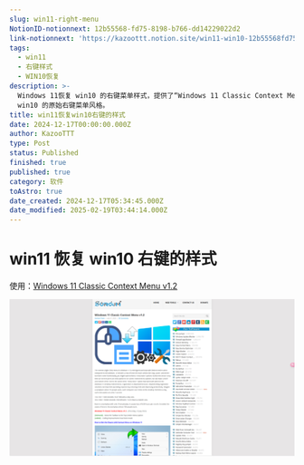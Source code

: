 ```yaml
---
slug: win11-right-menu
NotionID-notionnext: 12b55568-fd75-8198-b766-dd14229022d2
link-notionnext: 'https://kazoottt.notion.site/win11-win10-12b55568fd758198b766dd14229022d2'
tags:
  - win11
  - 右键样式
  - WIN10恢复
description: >-
  Windows 11恢复 win10 的右键菜单样式，提供了“Windows 11 Classic Context Menu v1.2”程序，帮助用户恢复
  win10 的原始右键菜单风格。
title: win11恢复win10右键的样式
date: 2024-12-17T00:00:00.000Z
author: KazooTTT
type: Post
status: Published
finished: true
published: true
category: 软件
toAstro: true
date_created: 2024-12-17T05:34:45.000Z
date_modified: 2025-02-19T03:44:14.000Z
---
```


# win11 恢复 win10 右键的样式

使用：[Windows 11 Classic Context Menu v1.2](<https://www.sordum.org/14479/windows-11-classic-context-menu-v1-2/>)

![IMG-20250104114722956](../../assets/images/IMG-20250104114722956.png)
